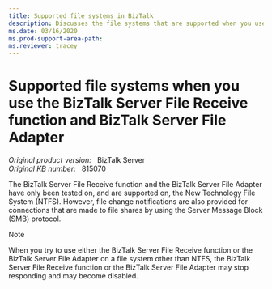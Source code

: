 ```yaml
---
title: Supported file systems in BizTalk
description: Discusses the file systems that are supported when you use the BizTalk Server File Receive function and the BizTalk Server File Adapter.
ms.date: 03/16/2020
ms.prod-support-area-path: 
ms.reviewer: tracey
---
```

# Supported file systems when you use the BizTalk Server File Receive function and BizTalk Server File Adapter

_Original product version:_ &nbsp;  BizTalk Server  
_Original KB number:_ &nbsp; 815070

The BizTalk Server File Receive function and the BizTalk Server File Adapter have only been tested on, and are supported on, the New Technology File System (NTFS). However, file change notifications are also provided for connections that are made to file shares by using the Server Message Block (SMB) protocol.

> [!NOTE]
> When you try to use either the BizTalk Server File Receive function or the BizTalk Server File Adapter on a file system other than NTFS, the BizTalk Server File Receive function or the BizTalk Server File Adapter may stop responding and may become disabled.
